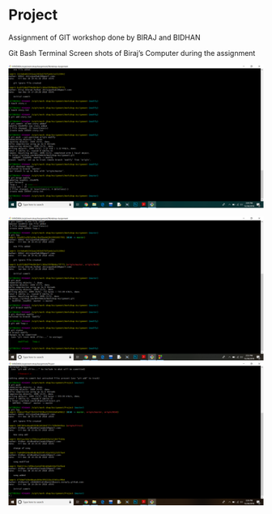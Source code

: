 # Project

Assignment of GIT workshop done by BIRAJ and BIDHAN


Git Bash Terminal Screen shots of Biraj’s Computer during the assignment

![Screen shots](2.png)

![Screen shots](1.jpg)
![Screen shots](3.png)



















